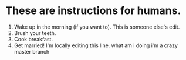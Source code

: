 # These are instructions for humans.

1. Wake up in the morning (if you want to). This is someone else's edit.
2. Brush your teeth.
3. Cook breakfast.
4. Get married! I'm locally editing this line.
   what
   am
   i
   doing
   i'm
   a crazy
   master branch
